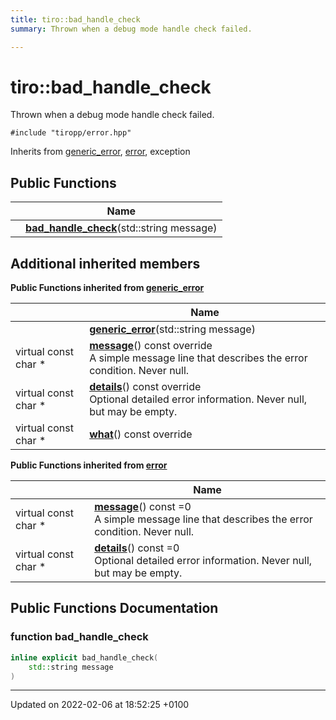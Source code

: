 ```yaml
---
title: tiro::bad_handle_check
summary: Thrown when a debug mode handle check failed. 

---
```


# tiro::bad_handle_check



Thrown when a debug mode handle check failed. 


`#include "tiropp/error.hpp"`

Inherits from [generic_error](/docs/api/classes/classtiro_1_1generic__error), [error](/docs/api/classes/classtiro_1_1error), exception

## Public Functions

|                | Name           |
| -------------- | -------------- |
| | **[bad_handle_check](/docs/api/classes/classtiro_1_1bad__handle__check#function-bad-handle-check)**(std::string message) |

## Additional inherited members

**Public Functions inherited from [generic_error](/docs/api/classes/classtiro_1_1generic__error)**

|                | Name           |
| -------------- | -------------- |
| | **[generic_error](/docs/api/classes/classtiro_1_1generic__error#function-generic-error)**(std::string message) |
| virtual const char * | **[message](/docs/api/classes/classtiro_1_1generic__error#function-message)**() const override<br>A simple message line that describes the error condition. Never null.  |
| virtual const char * | **[details](/docs/api/classes/classtiro_1_1generic__error#function-details)**() const override<br>Optional detailed error information. Never null, but may be empty.  |
| virtual const char * | **[what](/docs/api/classes/classtiro_1_1generic__error#function-what)**() const override |

**Public Functions inherited from [error](/docs/api/classes/classtiro_1_1error)**

|                | Name           |
| -------------- | -------------- |
| virtual const char * | **[message](/docs/api/classes/classtiro_1_1error#function-message)**() const =0<br>A simple message line that describes the error condition. Never null.  |
| virtual const char * | **[details](/docs/api/classes/classtiro_1_1error#function-details)**() const =0<br>Optional detailed error information. Never null, but may be empty.  |


## Public Functions Documentation

### function bad_handle_check

```cpp
inline explicit bad_handle_check(
    std::string message
)
```


-------------------------------

Updated on 2022-02-06 at 18:52:25 +0100